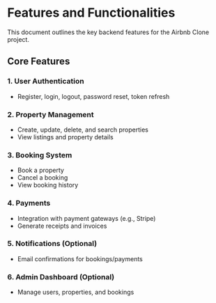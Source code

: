 # Features and Functionalities

This document outlines the key backend features for the Airbnb Clone project.

## Core Features

### 1. User Authentication
- Register, login, logout, password reset, token refresh

### 2. Property Management
- Create, update, delete, and search properties
- View listings and property details

### 3. Booking System
- Book a property
- Cancel a booking
- View booking history

### 4. Payments
- Integration with payment gateways (e.g., Stripe)
- Generate receipts and invoices

### 5. Notifications (Optional)
- Email confirmations for bookings/payments

### 6. Admin Dashboard (Optional)
- Manage users, properties, and bookings
